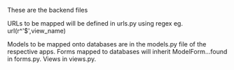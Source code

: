 These are the backend files

URLs to be mapped will be defined in urls.py using regex
eg. url(r^'$',view_name)

Models to be mapped onto databases are in the models.py file of the respective
apps. Forms mapped to databases will inherit ModelForm...found in forms.py. Views in views.py.
